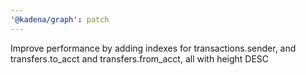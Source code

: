```yaml
---
'@kadena/graph': patch
---
```


Improve performance by adding indexes for transactions.sender, and
transfers.to_acct and transfers.from_acct, all with height DESC
